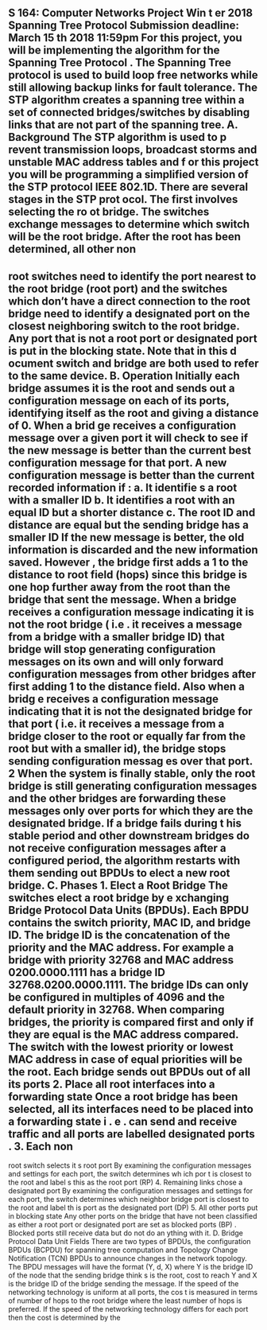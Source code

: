 S 164: Computer Networks Project
Win
t
er 2018
Spanning Tree 
Protocol
Submission deadline: March 15
th
2018 11:59pm
For this project, you will 
be 
implementing 
the algorithm
for the 
Spanning Tree 
Protocol
.
The 
Spanning Tree 
protocol is used to build loop 
free networks while still allowing backup links for 
fault  tolerance.  The  STP  algorithm  creates  a  spanning  tree  within  a  set  of  connected 
bridges/switches by disabling links that are not part of the spanning tree.
A.
Background
The STP algorithm is used to p
revent transmission loops, broadcast storms and unstable MAC 
address tables and f
or this project you will be programming 
a simplified version of 
the STP 
protocol 
IEEE 
802.1D.
There are several stages in the STP prot
ocol. The first involves selecting the 
ro
ot bridge. The switches 
exchange 
messages to
determine which switch will be the root bridge. 
After the root has
been determined, all other non
-
root switches need to identify the port nearest 
to the root bridge (root port)
and the
switches which don’t have a direct connection to the root 
bridge need to identify 
a designated port on 
the closest
neighboring 
switch to the root bridge.
Any port that is not a root port or designated port is put in the blocking state.
Note that in this 
d
ocument switch and bridge are both used to refer to the same device.
B.
Operation
Initially each bridge assumes it is the root and sends out a configuration message on each of its 
ports,  identifying  itself  as  the  root  and  giving  a  distance  of  0.    When  a  brid
ge  receives  a 
configuration message over a given port
it will check to see if the new message is better than the 
current best configuration message for that port.
A new configuration message is better than the current recorded information if
:
a.
It identifie
s a root with a smaller ID
b.
It identifies a root with an equal ID but a shorter distance
c.
The root ID and distance are equal but the sending bridge has a smaller ID
If the new message is better, the old information is discarded and the new information saved.
However
,
the bridge first adds a 1 to the distance to root field (hops) since this bridge is one hop 
further away from the root than the bridge that sent the message.
When a bridge receives a configuration message indicating it is not the root bridge (
i.e
.
it receives 
a message from a bridge with a smaller bridge ID)
that bridge will stop generating configuration 
messages on its own and will only forward 
configuration messages from
other bridges after first 
adding 1 to the distance field.
Also when a bridg
e receives a configuration message indicating that it is not the designated 
bridge for that port (
i.e.
it receives a message from a bridge closer to the root or equally far from 
the root but with a smaller id), the bridge stops sending configuration messag
es over that port.
2
When the system is finally stable, only the root bridge is still generating configuration messages 
and the other bridges are forwarding these messages only over ports  for which they are the 
designated bridge.
If a bridge fails  during t
his stable period and other downstream bridges do 
not receive configuration messages after a configured period, the algorithm restarts with them 
sending out BPDUs to elect a new root bridge.
C.
Phases
1.
Elect a Root Bridge
The switches elect a root bridge by e
xchanging Bridge Protocol Data Units (BPDUs). Each BPDU 
contains the
switch priority, 
MAC ID, and bridge ID. The bridge ID is the concatenation of the 
priority and the MAC address. For example a bridge with priority 32768 and MAC address 
0200.0000.1111 has
a bridge ID 32768.0200.0000.1111. The bridge IDs can only be configured in 
multiples of 4096 and the default priority in 32768. When comparing bridges, the priority is 
compared first and only if they are equal is the MAC address compared. The switch with 
the 
lowest priority or lowest MAC address 
in case of equal priorities 
will be the root. 
Each 
bridge
sends
out BPDUs out of all its ports 
2.
Place all root interfaces into a forwarding state
Once a root bridge has been selected, all its interfaces need to 
be placed into a forwarding state
i
.
e
.
can send and receive traffic and all ports are
labelled
designated ports
.
3.
Each 
non
-
root
switch selects it
s root port
By examining the configuration messages and settings for each port, the switch determines wh
ich 
por
t is closest to the root and label
s
this as the root port (RP)
4.
Remaining 
links chose
a designated port
By examining the configuration messages and settings for each port, the switch determines which 
neighbor bridge port is closest to the root and label th
is port as the designated port (DP)
5.
All other ports put in blocking state
Any other ports on the bridge that have not been classified as either a root port or designated 
port are set as blocked ports (BP)
. Blocked ports still receive data but do not do an
ything with it.
D.
Bridge Protocol Data Unit Fields
There are two types of BPDUs, the configuration BPDUs (BCPDU) for spanning tree computation 
and Topology Change Notification (TCN) BPDUs to announce changes in the network topology.
The BPDU messages will
have the format (Y, d, X) where Y is the bridge ID of the node that the 
sending bridge think
s is the root, cost to reach 
Y and
X is the bridge ID of the bridge sending the 
message.
If the speed of the networking technology is uniform at all ports, the cos
t is measured 
in terms of number of hops to the root bridge where the least number of hops is preferred. If the 
speed of the networking technology differs for each port then the cost is determined by the 

